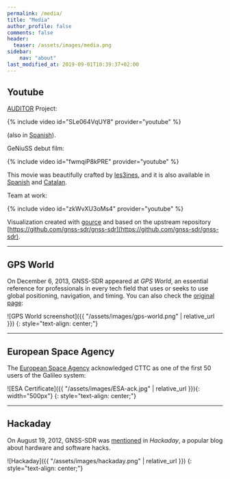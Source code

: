 ```yaml
---
permalink: /media/
title: "Media"
author_profile: false
comments: false
header:
  teaser: /assets/images/media.png
sidebar:
    nav: "about"
last_modified_at: 2019-09-01T10:39:37+02:00
---
```


## Youtube

[AUDITOR](https://www.euspa.europa.eu/opportunities/horizon-europe/project-portfolio/advanced-multi-constellation-egnss-augmentation-and) Project:

{% include video id="SLe064VqUY8" provider="youtube" %}

(also in [Spanish](https://www.youtube.com/watch?v=pE8yB5yvegg)).

GeNiuSS debut film:

{% include video id="fwmqiP8kPRE" provider="youtube" %}

This movie was beautifully crafted by
[les3ines](https://www.facebook.com/people/las3inas/100063541121113/), and it is
also available in [Spanish](https://www.youtube.com/watch?v=L00QZ-iozPs) and
[Catalan](https://www.youtube.com/watch?v=Ga-0pQQuR3k).


Team at work:

{% include video id="zkWvXU3oMs4" provider="youtube" %}

Visualization created with [gource](https://gource.io/) and based on the
upstream repository
[https://github.com/gnss-sdr/gnss-sdr](https://github.com/gnss-sdr/gnss-sdr).

----

## GPS World

On December 6, 2013, GNSS-SDR appeared at _GPS World_, an essential reference
for professionals in every tech field that uses or seeks to use global
positioning, navigation, and timing. You can also check the [original
page](https://www.gpsworld.com/galileo-position-fix-with-open-source-software-receiver-achieved/):

![GPS World screenshot]({{ "/assets/images/gps-world.png" | relative_url }})
{: style="text-align: center;"}

----

## European Space Agency

The [European Space Agency](https://www.esa.int/) acknowledged CTTC as one of
the first 50 users of the Galileo system:

![ESA Certificate]({{ "/assets/images/ESA-ack.jpg" | relative_url }}){: width="500px"}
{: style="text-align: center;"}


----

## Hackaday

On August 19, 2012, GNSS-SDR was
[mentioned](https://hackaday.com/2012/08/19/real-time-gps-decoding-with-software-defined-radio/)
in _Hackaday_, a popular blog about hardware and software hacks.

![Hackaday]({{ "/assets/images/hackaday.png" | relative_url }})
{: style="text-align: center;"}
